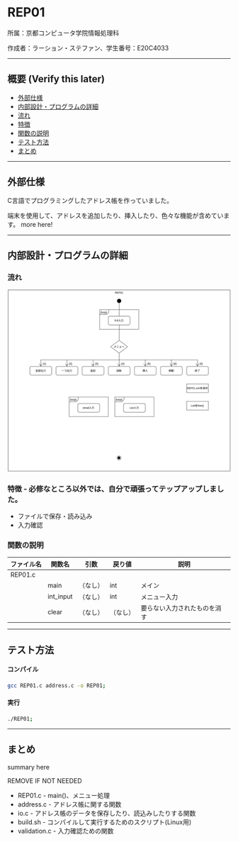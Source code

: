 # REP01

所属：京都コンピュータ学院情報処理科

作成者：ラーション・ステファン、学生番号：E20C4033

---
## 概要 (Verify this later)

* [ 外部仕様 ](#specifications)
* [ 内部設計・プログラムの詳細 ](#design)
* [ 流れ ](#flowchart)
* [ 特徴 ](#notes)
* [ 関数の説明 ](#functions)
* [ テスト方法 ](#testing)
* [ まとめ ](#summary)

---
## 外部仕様
<a name="specifications"></a>
C言語でプログラミングしたアドレス帳を作っていました。

端末を使用して、アドレスを追加したり、挿入したり、色々な機能が含めています。
more here!

---
## 内部設計・プログラムの詳細
<a name="design"></a>

### 流れ <a name="flowchart"></a>
<img src="REP01.png" width="720">

### 特徴 <a name="notes"></a> - 必修なところ以外では、自分で頑張ってテップアップしました。
* ファイルで保存・読み込み
* 入力確認

### 関数の説明 <a name="functions"></a>

| ファイル名    | 関数名       | 引数        | 戻り値        | 説明                      |
| ----------- | ----------- | ----------- | ----------- | ------------------------- |
| REP01.c     |             |             |             |                           |
|             | main        | （なし）     | int         | メイン                     |
|             | int_input   | （なし）     | int         | メニュー入力                |
|             | clear       | （なし）     | （なし）      | 要らない入力されたものを消す  |

---
## テスト方法 <a name="testing"></a>
#### コンパイル
```bash
gcc REP01.c address.c -o REP01;
```

#### 実行
```bash
./REP01;
```

---
## まとめ <a name="summary"></a>

summary here

REMOVE IF NOT NEEDED
* REP01.c - main()、メニュー処理
* address.c - アドレス帳に関する関数
* io.c - アドレス帳のデータを保存したり、読込みしたりする関数
* build.sh - コンパイルして実行するためのスクリプト(Linux用)
* validation.c - 入力確認ための関数
